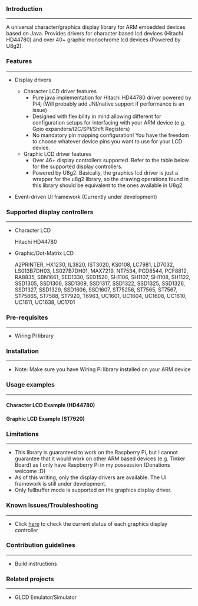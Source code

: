 ### Introduction

---
A universal character/graphics display library for ARM embedded devices based on Java. Provides drivers for character based lcd devices (Hitachi HD44780) and over 40+ graphic monochrome lcd devices (Powered by U8g2). 

### Features

---
* Display drivers
    * Character LCD driver features
        * Pure java implementation for Hitachi HD44780 driver powered by Pi4j (Will probably add JNI/native support if performance is an issue)
        * Designed with flexibility in mind allowing different for configuration setups for interfacing with your ARM device (e.g. Gpio expanders/I2C/SPI/Shift Registers)
        * No mandatory pin mapping configuration! You have the freedom to choose whatever device pins you want to use for your LCD device.
    * Graphic LCD driver features
        * Over 46+ display controllers supported. Refer to the table below for the supported display controllers.
        * Powered by U8g2. Basically, the graphics lcd driver is just a wrapper for the u8g2 library, so the drawing operations found in this library should be equivalent to the ones available in U8g2. 

* Event-driven UI framework (Currently under development) 

### Supported display controllers

---
* Character LCD

    Hitachi HD44780
    
* Graphic/Dot-Matrix LCD

    A2PRINTER, HX1230, IL3820, IST3020, KS0108, LC7981, LD7032, LS013B7DH03, LS027B7DH01, MAX7219, NT7534, PCD8544, PCF8812, RA8835, SBN1661, SED1330, SED1520, SH1106, SH1107, SH1108, SH1122, SSD1305, SSD1306, SSD1309, SSD1317, SSD1322, SSD1325, SSD1326, SSD1327, SSD1329, SSD1606, SSD1607, ST75256, ST7565, ST7567, ST7586S, ST7588, ST7920, T6963, UC1601, UC1604, UC1608, UC1610, UC1611, UC1638, UC1701
 
### Pre-requisites

---
* Wiring Pi library
 
### Installation

---
* Note: Make sure you have Wiring Pi library installed on your ARM device

### Usage examples

---
#### Character LCD Example (HD44780)

#### Graphic LCD Example (ST7920)

### Limitations

---
* This library is guaranteed to work on the Raspberry Pi, but I cannot guarantee that it would work on other ARM based devices (e.g. Tinker Board) as I only have Raspberry Pi in my possession (Donations welcome :D)
* As of this writing, only the display drivers are available. The UI framework is still under development.
* Only fullbuffer mode is supported on the graphics display driver.
 
### Known Issues/Troubleshooting

---
* Click [here](https://docs.google.com/spreadsheets/d/1WDh6J3zFE3j332CEIOvFzXhryOhoF7VAGc9Pf5vEo0s/edit?usp=sharing "Google spreadsheets") to check the current status of each graphics display controller

### Contribution guidelines

---
* Build instructions

### Related projects

---
* GLCD Emulator/Simulator